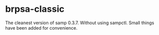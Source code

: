 # brpsa-classic
The cleanest version of samp 0.3.7. Without using sampctl. Small things have been added for convenience.
